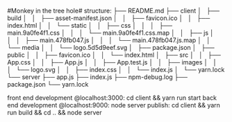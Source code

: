#Monkey in the tree hole#
structure:
├── README.md
├── client
│   ├── build
│   │   ├── asset-manifest.json
│   │   ├── favicon.ico
│   │   ├── index.html
│   │   └── static
│   │       ├── css
│   │       │   ├── main.9a0fe4f1.css
│   │       │   └── main.9a0fe4f1.css.map
│   │       ├── js
│   │       │   ├── main.478fb047.js
│   │       │   └── main.478fb047.js.map
│   │       └── media
│   │           └── logo.5d5d9eef.svg
│   ├── package.json
│   ├── public
│   │   ├── favicon.ico
│   │   └── index.html
│   ├── src
│   │   ├── App.css
│   │   ├── App.js
│   │   ├── App.test.js
│   │   ├── images
│   │   │   └── logo.svg
│   │   ├── index.css
│   │   └── index.js
│   └── yarn.lock
└── server
    ├── app.js
    ├── index.js
    ├── npm-debug.log
    ├── package.json
    └── yarn.lock

front end development @localhost:3000: cd client && yarn run start
back end development @localhost:9000: node server
publish: cd client && yarn run build && cd .. && node server